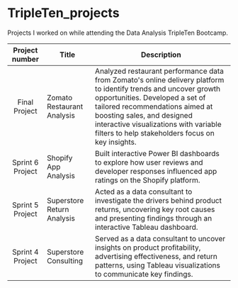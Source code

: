# TripleTen_projects
Projects I worked on while attending the Data Analysis TripleTen Bootcamp.


| Project number | Title | Description |
| :-----------: | ----------- |----------- |
| Final Project | Zomato Restaurant Analysis | Analyzed restaurant performance data from Zomato's online delivery platform to identify trends and uncover growth opportunities. Developed a set of tailored recommendations aimed at boosting sales, and designed interactive visualizations with variable filters to help stakeholders focus on key insights. |
| Sprint 6 Project | Shopify App Analysis | Built interactive Power BI dashboards to explore how user reviews and developer responses influenced app ratings on the Shopify platform. |
| Sprint 5 Project | Superstore Return Analysis | Acted as a data consultant to investigate the drivers behind product returns, uncovering key root causes and presenting findings through an interactive Tableau dashboard. |
| Sprint 4 Project | Superstore Consulting | Served as a data consultant to uncover insights on product profitability, advertising effectiveness, and return patterns, using Tableau visualizations to communicate key findings. |
